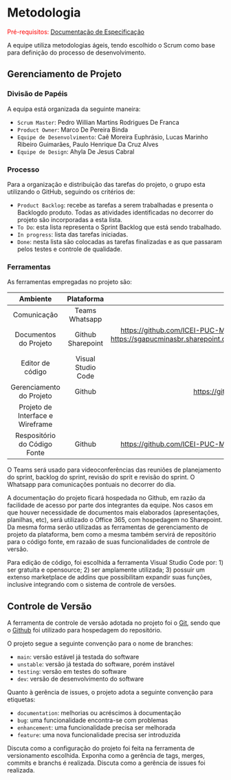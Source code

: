 
# Metodologia

<span style="color:red">Pré-requisitos: <a href="2-Especificação do Projeto.md"> Documentação de Especificação</a></span>

A equipe utiliza metodologias ágeis, tendo escolhido o Scrum como base para definição do processo de desenvolvimento.

## Gerenciamento de Projeto

### Divisão de Papéis

A equipa está organizada da seguinte maneira:
- `Scrum Master`: Pedro Willian Martins Rodrigues De Franca
- `Product Owner`: Marco De Pereira Binda
- `Equipe de Desenvolvimento`: Caê Moreira Euphrásio, Lucas Marinho Ribeiro Guimarães, Paulo Henrique Da Cruz Alves
- `Equipe de Design`: Ahyla De Jesus Cabral

### Processo

Para a organização e distribuição das tarefas do projeto, o grupo esta utilizando o GitHub, seguindo os critérios de:
- `Product Backlog`: recebe as tarefas a serem trabalhadas e presenta o Backlogdo produto. Todas as atividades identificadas no decorrer do projeto são incorporadas a esta lista.
- `To Do`: esta lista representa o Sprint Backlog que está sendo trabalhado.
- `In progress`: lista das tarefas iniciadas.
- `Done`: nesta lista são colocadas as tarefas finalizadas e as que passaram pelos testes e controle de qualidade.
 
### Ferramentas

As ferramentas empregadas no projeto são:

| **Ambiente** | **Plataforma** | **Link de acesso** |
|:---:|:---:|:---:|
| Comunicação | Teams <br> Whatsapp | https://teams.microsoft.com/ <br> https://www.whatsapp.com/ |
| Documentos do Projeto | Github <br> Sharepoint | https://github.com/ICEI-PUC-Minas-PMV-ADS/-pmv-ads-2023-1-e1-proj-web-t16-carteira-investimento <br> https://sgapucminasbr.sharepoint.com/:f:/s/Projeto272/EhTZbZwuFYdFnYwtImbQFt0B8a_1sEC3gaU67XPEUcWcWg?e=vATPjz |
| Editor de código | Visual Studio Code | https://code.visualstudio.com |
| Gerenciamento do Projeto | Github | https://github.com/orgs/ICEI-PUC-Minas-PMV-ADS/projects/295 |
| Projeto de Interface e Wireframe |  |  |
| Respositório do Código Fonte | Github | https://github.com/ICEI-PUC-Minas-PMV-ADS/-pmv-ads-2023-1-e1-proj-web-t16-carteira-investimento |

O Teams será usado para videoconferências das reuniões de planejamento do sprint, backlog do sprint, revisão do sprit e revisão do sprint. O Whatsapp para comunicações pontuais no decorrer do dia.

A documentação do projeto ficará hospedada no Github, em razão da facilidade de acesso por parte dos integrantes da equipe. Nos casos em que houver necessidade de documentos mais elaborados (apresentações, planilhas, etc), será utilizado o Office 365, com hospedagem no Sharepoint. Da mesma forma serão utilizadas as ferramentas de gerenciamento de projeto da plataforma, bem como a mesma também servirá de repositório para o código fonte, em razaão de suas funcionalidades de controle de versão.

Para edição de código, foi escolhida a ferramenta Visual Studio Code por: 1) ser gratuita e opensource; 2) ser amplamente  utilizada; 3) possuir um extenso marketplace de addins que possibilitam expandir suas funções, inclusive integrando com o sistema de controle de versões.

## Controle de Versão

A ferramenta de controle de versão adotada no projeto foi o [Git](https://git-scm.com/), sendo que o [Github](https://github.com) foi utilizado para hospedagem do repositório.

O projeto segue a seguinte convenção para o nome de branches:

- `main`: versão estável já testada do software
- `unstable`: versão já testada do software, porém instável
- `testing`: versão em testes do software
- `dev`: versão de desenvolvimento do software

Quanto à gerência de issues, o projeto adota a seguinte convenção para etiquetas:

- `documentation`: melhorias ou acréscimos à documentação
- `bug`: uma funcionalidade encontra-se com problemas
- `enhancement`: uma funcionalidade precisa ser melhorada
- `feature`: uma nova funcionalidade precisa ser introduzida

Discuta como a configuração do projeto foi feita na ferramenta de versionamento escolhida. Exponha como a gerência de tags, merges, commits e branchs é realizada. Discuta como a gerência de issues foi realizada.
